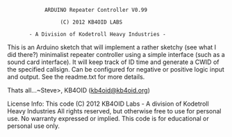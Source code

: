                 ARDUINO Repeater Controller V0.99

                     (C) 2012 KB4OID LABS 

           - A Division of Kodetroll Heavy Industries -

This is an Arduino sketch that will implement a rather sketchy (see what I 
did there?) minimalist repeater controller using a simple interface (such 
as a sound card interface). It will keep track of ID time and generate a 
CWID of the specified callsign. Can be configured for negative or positive 
logic input and output. See the readme.txt for more details.

Thats all...~Steve>, KB4OID (kb4oid@kb4oid.org)

License Info: 
This code (C) 2012 KB4OID Labs - A division of Kodetroll Heavy Industries 
All rights reserved, but otherwise free to use for personal use. 
No warranty expressed or implied. 
This code is for educational or personal use only.
